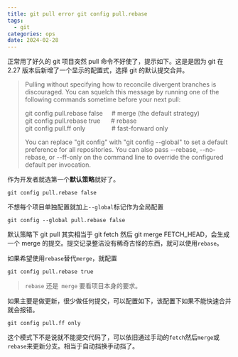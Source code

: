 ```yaml
---
title: git pull error git config pull.rebase
tags:
  - git
categories: ops
date: 2024-02-28
---
```


正常用了好久的 git 项目突然 pull 命令不好使了，提示如下。这是是因为 git 在 2.27 版本后新增了一个显示的配置式，选择 git 的默认提交合并。

<!--more-->

> Pulling without specifying how to reconcile divergent branches is discouraged. You can squelch this message by running one of the following commands sometime before your next pull:
>
> git config pull.rebase false     # merge (the default strategy)  
> git config pull.rebase true      # rebase  
> git config pull.ff only               # fast-forward only
>
> You can replace "git config" with "git config --global" to set a default preference for all repositories. You can also pass --rebase, --no-rebase, or --ff-only on the command line to override the configured default per invocation.

作为开发者就选第一个**默认策略**就好了。

```Shell
git config pull.rebase false
```

不想每个项目单独配置就加上`--global`标记作为全局配置

```Shell
git config --global pull.rebase false
```

默认策略下 git pull 其实相当于 git fetch 然后 git merge FETCH_HEAD，会生成一个 merge 的提交。提交记录整洁没有稀奇古怪的东西，就可以使用`rebase`。

如果希望使用`rebase`替代`merge`，就配置

```Shell
git config pull.rebase true
```

> `rebase` 还是` merge` 要看项目本身的要求。

如果主要是做更新，很少做任何提交，可以配置如下，该配置下如果不能快速合并就会报错。

```Shell
git config pull.ff only
```

这个模式下不是说就不能提交代码了，可以依旧通过手动的`fetch`然后`merge`或`rebase`来更新分支。相当于自动挡换手动挡了。
